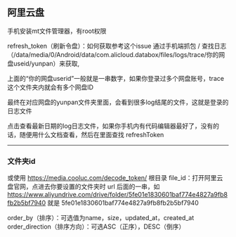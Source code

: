 ## 阿里云盘 ##

手机安装mt文件管理器，有root权限

refresh_token（刷新令盘）：如何获取参考这个issue 通过手机端抓包 / 查找日志（/data/media/0/Android/data/com.alicloud.databox/files/logs/trace/你的网盘useid/yunpan）来获取, 

上面的“你的网盘userid”一般就是一串数字，如果你登录过多个网盘账号，trace这个文件夹内就会有多个网盘ID

最终在对应网盘的yunpan文件夹里面，会看到很多log结尾的文件，这就是登录的日志文件

点击查看最新日期的log日志文件，如果你手机内有代码编辑器最好了，没有的话，随便用什么文档查看，然后在里面查找 refreshToken


----------

### 文件夹id ###

或使用 https://media.cooluc.com/decode_token/
根目录 file_id：打开阿里云盘官网，点进去你要设置的文件夹时 url 后面的一串，如 https://www.aliyundrive.com/drive/folder/5fe01e1830601baf774e4827a9fb8fb2b5bf7940 就是 5fe01e1830601baf774e4827a9fb8fb2b5bf7940


order_by（排序）：可选值为name，size，updated_at，created_at
order_direction（排序方向）：可选ASC（正序），DESC（倒序）